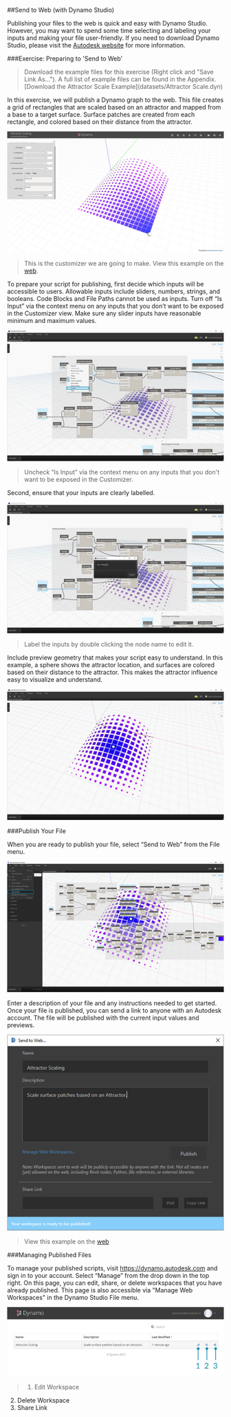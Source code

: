 ##Send to Web (with Dynamo Studio)

Publishing your files to the web is quick and easy with Dynamo Studio. However, you may want to spend some time selecting and labeling your inputs and making your file user-friendly. If you need to download Dynamo Studio, please visit the [Autodesk website](http://www.autodesk.com/products/dynamo-studio/overview) for more information.

###Exercise: Preparing to 'Send to Web'

>Download the example files for this exercise (Right click and "Save Link As..."). A full list of example files can be found in the Appendix. [Download the Attractor Scale Example](datasets/Attractor Scale.dyn)

In this exercise, we will publish a Dynamo graph to the web. This file creates a grid of rectangles that are scaled based on an attractor and mapped from a base to a target surface. Surface patches are created from each rectangle, and colored based on their distance from the attractor.

![](images/publishing_00.jpg)
>This is the customizer we are going to make. View this example on the [web](https://dynamo.autodesk.com/share/572a49033a47345a0407e803).

To prepare your script for publishing, first decide which inputs will be accessible to users. Allowable inputs include sliders, numbers, strings, and booleans. Code Blocks and File Paths cannot be used as inputs. Turn off “Is Input” via the context menu on any inputs that you don’t want to be exposed in the Customizer view. Make sure any slider inputs have reasonable minimum and maximum values.


![](images/publishing_01.jpg)
>Uncheck “Is Input” via the context menu on any inputs that you don't want to be exposed in the Customizer.

Second, ensure that your inputs are clearly labelled. 

![](images/publishing_02.jpg)
>Label the inputs by double clicking the node name to edit it.

Include preview geometry that makes your script easy to understand. In this example, a sphere shows the attractor location, and surfaces are colored based on their distance to the attractor. This makes the attractor influence easy to visualize and understand.

![](images/publishing_03.jpg)

###Publish Your File

When you are ready to publish your file, select “Send to Web” from the File menu. 

![](images/publishing_04.jpg)

Enter a description of your file and any instructions needed to get started. 
Once your file is published, you can send a link to anyone with an Autodesk account. The file will be published with the current input values and previews.

![](images/publishing_05.jpg)

>View this example on the [web](https://dynamo.autodesk.com/share/572a49033a47345a0407e803)

###Managing Published Files

To manage your published scripts, visit https://dynamo.autodesk.com and sign in to your account. Select “Manage” from the drop down in the top right. On this page, you can edit, share, or delete workspaces that you have already published. This page is also accessible via "Manage Web Workspaces" in the Dynamo Studio File menu.

![](images/publishing_07.jpg)
>1. Edit Workspace
2. Delete Workspace
3. Share Link

